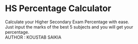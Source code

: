 # HS Percentage Calculator
Calculate your Higher Secondary Exam Percentage with ease.
<br>
Just input the marks of the best 5 subjects and you will get your percentage.
<br>
AUTHOR : KOUSTAB SAIKIA
<br>
